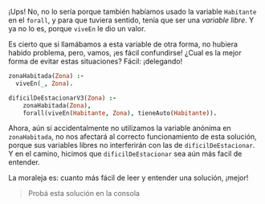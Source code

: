 ¡Ups! No, no lo sería porque también habíamos usado la variable `Habitante` en el `forall`, y para que tuviera sentido, tenía que ser una _variable libre_. Y ya no lo es, porque `viveEn` le dio un valor. 

Es cierto que si llamábamos a esta variable de otra forma, no hubiera habido problema, pero, vamos, ¡es fácil confundirse! ¿Cual es la mejor forma de evitar estas situaciones? Fácil: ¡delegando! 


```prolog
zonaHabitada(Zona) :-
  viveEn(_, Zona).

dificilDeEstacionarV3(Zona) :-
    zonaHabitada(Zona),
    forall(viveEn(Habitante, Zona), tieneAuto(Habitante)).
```

Ahora, aún si accidentalmente no utilizamos la variable anónima en `zonaHabitada`, no nos afectará al correcto funcionamiento de esta solución, porque sus variables libres no interferirán con las de `dificilDeEstacionar`. Y en el camino, hicimos que `dificilDeEstacionar` sea aún más facil de entender. 

La moraleja es: cuanto más fácil de leer y entender una solución, ¡mejor!

> Probá esta solución en la consola